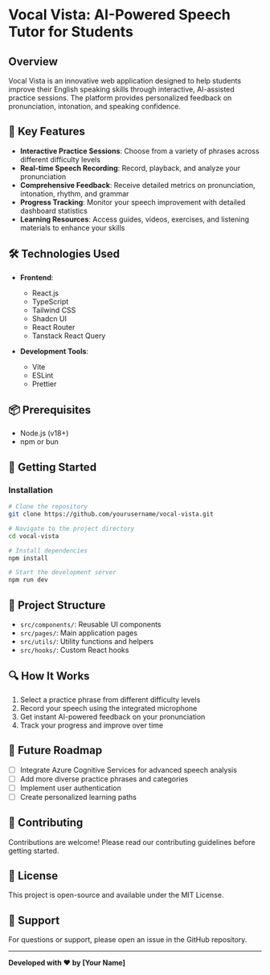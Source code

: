 
# Vocal Vista: AI-Powered Speech Tutor for Students

## Overview

Vocal Vista is an innovative web application designed to help students improve their English speaking skills through interactive, AI-assisted practice sessions. The platform provides personalized feedback on pronunciation, intonation, and speaking confidence.

## 🚀 Key Features

- **Interactive Practice Sessions**: Choose from a variety of phrases across different difficulty levels
- **Real-time Speech Recording**: Record, playback, and analyze your pronunciation
- **Comprehensive Feedback**: Receive detailed metrics on pronunciation, intonation, rhythm, and grammar
- **Progress Tracking**: Monitor your speech improvement with detailed dashboard statistics
- **Learning Resources**: Access guides, videos, exercises, and listening materials to enhance your skills

## 🛠 Technologies Used

- **Frontend**: 
  - React.js
  - TypeScript
  - Tailwind CSS
  - Shadcn UI
  - React Router
  - Tanstack React Query

- **Development Tools**:
  - Vite
  - ESLint
  - Prettier

## 📦 Prerequisites

- Node.js (v18+)
- npm or bun

## 🏁 Getting Started

### Installation

```bash
# Clone the repository
git clone https://github.com/yourusername/vocal-vista.git

# Navigate to the project directory
cd vocal-vista

# Install dependencies
npm install

# Start the development server
npm run dev
```

## 🌟 Project Structure

- `src/components/`: Reusable UI components
- `src/pages/`: Main application pages
- `src/utils/`: Utility functions and helpers
- `src/hooks/`: Custom React hooks

## 🔍 How It Works

1. Select a practice phrase from different difficulty levels
2. Record your speech using the integrated microphone
3. Get instant AI-powered feedback on your pronunciation
4. Track your progress and improve over time

## 🔮 Future Roadmap

- [ ] Integrate Azure Cognitive Services for advanced speech analysis
- [ ] Add more diverse practice phrases and categories
- [ ] Implement user authentication
- [ ] Create personalized learning paths

## 🤝 Contributing

Contributions are welcome! Please read our contributing guidelines before getting started.

## 📄 License

This project is open-source and available under the MIT License.

## 💬 Support

For questions or support, please open an issue in the GitHub repository.

---

**Developed with ❤️ by [Your Name]**

